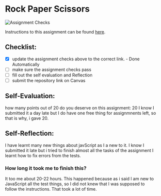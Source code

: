 Rock Paper Scissors
===================================
![Assignment Checks](https://s///github.com/IT3049C-Summer20/3-rock-paper-scissors-Parneet1712/workflows/Assignment%20Checks/badge.svg)

Instructions to this assignment can be found [here](https://it3049c.github.io/Material/Assignments/3.Rock_Paper_Scissors/).

## Checklist:
- [x] update the assignment checks above to the correct link. - Done Automatically
- [ ] make sure the assignment checks pass
- [ ] fill out the self evaluation and Reflection
- [ ] submit the repository link on Canvas

## Self-Evaluation: 
how many points out of 20 do you deserve on this assignment: 20
I know I submitted it a day late but I do have one free thing for assignmnents left, so that is why, i gave 20.

## Self-Reflection:
I have learnt many new things about javScript as I a new to it.
I know I submitted it late but i tried to finish almost all the tasks of the assignment 
I learnt how to fix errors from the tests.


### How long it took me to finish this?
It too me about 20-22 hours. This happened because as i said I am new to JavaScript all the test things, so I did not knew that I was supposed to follow the instructions. That took a lot of time.
